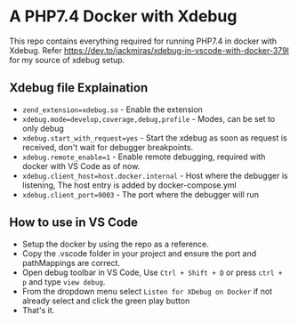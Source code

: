 # A PHP7.4 Docker with Xdebug

This repo contains everything required for running PHP7.4 in docker with Xdebug. Refer <https://dev.to/jackmiras/xdebug-in-vscode-with-docker-379l> for my source of xdebug setup.

## Xdebug file Explaination

- `zend_extension=xdebug.so` - Enable the extension
- `xdebug.mode=develop,coverage,debug,profile` - Modes, can be set to only debug
- `xdebug.start_with_request=yes` - Start the xdebug as soon as request is received, don't wait for debugger breakpoints.
- `xdebug.remote_enable=1` - Enable remote debugging, required with docker with VS Code as of now.
- `xdebug.client_host=host.docker.internal` - Host where the debugger is listening, The host entry is added by docker-compose.yml
- `xdebug.client_port=9003` - The port where the debugger will run

## How to use in VS Code

- Setup the docker by using the repo as a reference.
- Copy the .vscode folder in your project and ensure the port and pathMappings are correct.
- Open debug toolbar in VS Code, Use `Ctrl + Shift + D` or press `ctrl + p` and type `view debug`.
- From the dropdown menu select `Listen for XDebug on Docker` if not already select and click the green play button
- That's it.
